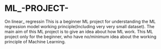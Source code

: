 # ML_-PROJECT- 
 On linear_ regressin 
 This is a beginner ML project for understanding the ML regression model working principle(Including very very small dataset). The main aim of this ML project is to give an idea about how ML work. This ML project only for the beginner, who have no/minimum idea about the working principle of Machine Learning.

